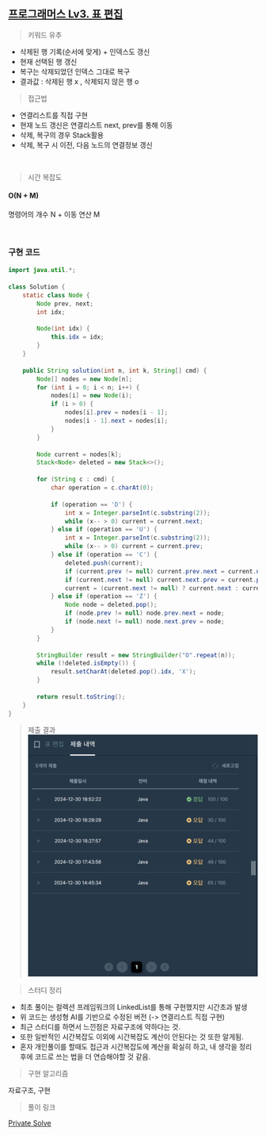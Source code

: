 ## [프로그래머스 Lv3. 표 편집](https://school.programmers.co.kr/learn/courses/30/lessons/81303)

> 키워드 유추
- 삭제된 행 기록(순서에 맞게) + 인덱스도 갱신
- 현재 선택된 행 갱신
- 복구는 삭제되었던 인덱스 그대로 복구
- 결과값 : 삭제된 행 x , 삭제되지 않은 행 o

> 접근법
- 연결리스트를 직접 구현
- 현재 노드 갱신은 연결리스트 next, prev를 통해 이동
- 삭제, 복구의 경우 Stack활용
- 삭제, 복구 시 이전, 다음 노드의 연결정보 갱신

<br/>

> 시간 복잡도

#### O(N + M)

명령어의 개수 N + 이동 연산 M

<br/>

### 구현 코드

```java
import java.util.*;

class Solution {
    static class Node {
        Node prev, next;
        int idx;

        Node(int idx) {
            this.idx = idx;
        }
    }

    public String solution(int n, int k, String[] cmd) {
        Node[] nodes = new Node[n];
        for (int i = 0; i < n; i++) {
            nodes[i] = new Node(i);
            if (i > 0) {
                nodes[i].prev = nodes[i - 1];
                nodes[i - 1].next = nodes[i];
            }
        }

        Node current = nodes[k];
        Stack<Node> deleted = new Stack<>();

        for (String c : cmd) {
            char operation = c.charAt(0);

            if (operation == 'D') {
                int x = Integer.parseInt(c.substring(2));
                while (x-- > 0) current = current.next;
            } else if (operation == 'U') {
                int x = Integer.parseInt(c.substring(2));
                while (x-- > 0) current = current.prev;
            } else if (operation == 'C') {
                deleted.push(current);
                if (current.prev != null) current.prev.next = current.next;
                if (current.next != null) current.next.prev = current.prev;
                current = (current.next != null) ? current.next : current.prev;
            } else if (operation == 'Z') {
                Node node = deleted.pop();
                if (node.prev != null) node.prev.next = node;
                if (node.next != null) node.next.prev = node;
            }
        }

        StringBuilder result = new StringBuilder("O".repeat(n));
        while (!deleted.isEmpty()) {
            result.setCharAt(deleted.pop().idx, 'X');
        }

        return result.toString();
    }
}
```

> 제출 결과
![제출결과](./result.png)
> 

> 스터디 정리
- 최초 풀이는 컬렉션 프레임워크의 LinkedList를 통해 구현했지만 시간초과 발생
- 위 코드는 생성형 AI를 기반으로 수정된 버전 (-> 연결리스트 직접 구현)
- 최근 스터디를 하면서 느낀점은 자료구조에 약하다는 것.
- 또한 일반적인 시간복잡도 이외에 시간복잡도 계산이 안된다는 것 또한 알게됨.
- 혼자 개인풀이를 할때도 접근과 시간복잡도에 계산을 확실히 하고, 내 생각을 정리 후에 코드로 쓰는 법을 더 연습해야할 것 같음.


> 구현 알고리즘
<p> 자료구조, 구현 </p>

> 풀이 링크

[Private Solve](https://github.com/The-Four-Error-Pickers/Algorithm-Study/tree/main/Private%20Solve/81303.%20%ED%91%9C%20%ED%8E%B8%EC%A7%91/Be-HinD(Ryo))
